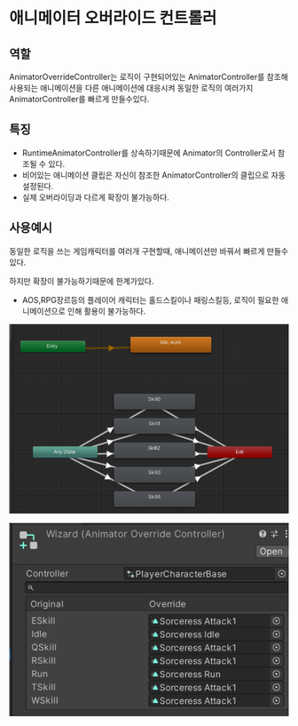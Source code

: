 # 애니메이터 오버라이드 컨트롤러

## 역할

AnimatorOverrideController는 로직이 구현되어있는 AnimatorController를 참조해 사용되는 애니메이션을 다른 애니메이션에 대응시켜 동일한 로직의 여러가지 AnimatorController를 빠르게 만들수있다.

## 특징

- RuntimeAnimatorController를 상속하기때문에 Animator의 Controller로서 참조될 수 있다.
- 비어있는 애니메이션 클립은 자신이 참조한 AnimatorController의 클립으로 자동설정된다.
- 실제 오버라이딩과 다르게 확장이 불가능하다.

## 사용예시

동일한 로직을 쓰는 게임캐릭터를 여러개 구현할때, 애니메이션만 바꿔서 빠르게 만들수있다.

하지만 확장이 불가능하기때문에 한계가있다.

- AOS,RPG장르등의 플레이어 캐릭터는 홀드스킬이나 패링스킬등, 로직이 필요한 애니메이션으로 인해 활용이 불가능하다.

![Untitled](1.png)

![Untitled](2.png)